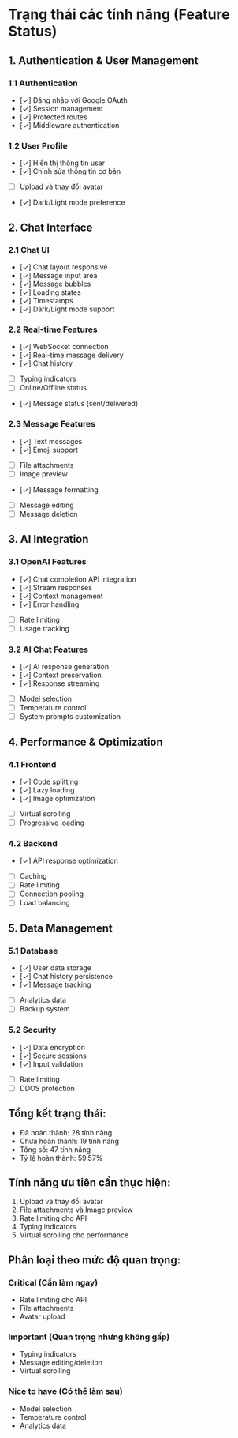 # Trạng thái các tính năng (Feature Status)

## 1. Authentication & User Management
### 1.1 Authentication
- [✓] Đăng nhập với Google OAuth
- [✓] Session management
- [✓] Protected routes
- [✓] Middleware authentication

### 1.2 User Profile
- [✓] Hiển thị thông tin user
- [✓] Chỉnh sửa thông tin cơ bản
- [ ] Upload và thay đổi avatar
- [✓] Dark/Light mode preference

## 2. Chat Interface
### 2.1 Chat UI
- [✓] Chat layout responsive
- [✓] Message input area
- [✓] Message bubbles
- [✓] Loading states
- [✓] Timestamps
- [✓] Dark/Light mode support

### 2.2 Real-time Features
- [✓] WebSocket connection
- [✓] Real-time message delivery
- [✓] Chat history
- [ ] Typing indicators
- [ ] Online/Offline status
- [✓] Message status (sent/delivered)

### 2.3 Message Features
- [✓] Text messages
- [✓] Emoji support
- [ ] File attachments
- [ ] Image preview
- [✓] Message formatting
- [ ] Message editing
- [ ] Message deletion

## 3. AI Integration
### 3.1 OpenAI Features
- [✓] Chat completion API integration
- [✓] Stream responses
- [✓] Context management
- [✓] Error handling
- [ ] Rate limiting
- [ ] Usage tracking

### 3.2 AI Chat Features
- [✓] AI response generation
- [✓] Context preservation
- [✓] Response streaming
- [ ] Model selection
- [ ] Temperature control
- [ ] System prompts customization

## 4. Performance & Optimization
### 4.1 Frontend
- [✓] Code splitting
- [✓] Lazy loading
- [✓] Image optimization
- [ ] Virtual scrolling
- [ ] Progressive loading

### 4.2 Backend
- [✓] API response optimization
- [ ] Caching
- [ ] Rate limiting
- [ ] Connection pooling
- [ ] Load balancing

## 5. Data Management
### 5.1 Database
- [✓] User data storage
- [✓] Chat history persistence
- [✓] Message tracking
- [ ] Analytics data
- [ ] Backup system

### 5.2 Security
- [✓] Data encryption
- [✓] Secure sessions
- [✓] Input validation
- [ ] Rate limiting
- [ ] DDOS protection

## Tổng kết trạng thái:
- Đã hoàn thành: 28 tính năng
- Chưa hoàn thành: 19 tính năng
- Tổng số: 47 tính năng
- Tỷ lệ hoàn thành: 59.57%

## Tính năng ưu tiên cần thực hiện:
1. Upload và thay đổi avatar
2. File attachments và Image preview
3. Rate limiting cho API
4. Typing indicators
5. Virtual scrolling cho performance

## Phân loại theo mức độ quan trọng:
### Critical (Cần làm ngay)
- Rate limiting cho API
- File attachments
- Avatar upload

### Important (Quan trọng nhưng không gấp)
- Typing indicators
- Message editing/deletion
- Virtual scrolling

### Nice to have (Có thể làm sau)
- Model selection
- Temperature control
- Analytics data 